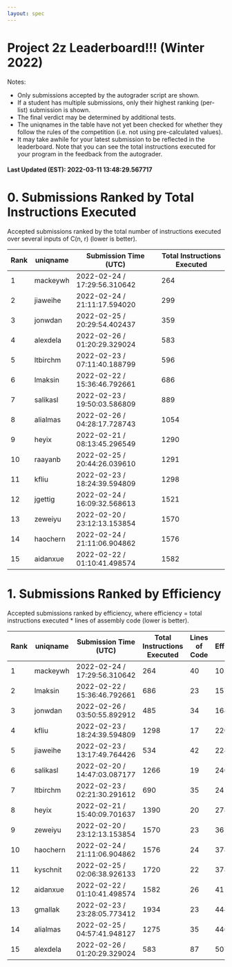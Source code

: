 ```yaml
---
layout: spec
---
```


Project 2z Leaderboard!!! (Winter 2022)
==============================
Notes:
- Only submissions accepted by the autograder script are shown.
- If a student has multiple submissions, only their highest ranking (per-list) submission is shown.
- The final verdict may be determined by additional tests.
- The uniqnames in the table have not yet been checked for whether they follow the rules of the competition (i.e. not using pre-calculated values).
- It may take awhile for your latest submission to be reflected in the leaderboard. Note that you can see the total instructions executed for your program in the feedback from the autograder.


#### Last Updated (EST): 2022-03-11 13:48:29.567717

# 0. Submissions Ranked by Total Instructions Executed
Accepted submissions ranked by the total number of instructions executed over several inputs of C(n, r) (lower is better).

| Rank  | uniqname | Submission Time (UTC) | Total Instructions Executed |
|---|---|---|---|
| 1 | mackeywh | 2022-02-24 / 17:29:56.310642 | 264 |
| 2 | jiaweihe | 2022-02-24 / 21:11:17.594020 | 299 |
| 3 | jonwdan | 2022-02-25 / 20:29:54.402437 | 359 |
| 4 | alexdela | 2022-02-26 / 01:20:29.329024 | 583 |
| 5 | ltbirchm | 2022-02-23 / 07:11:40.188799 | 596 |
| 6 | lmaksin | 2022-02-22 / 15:36:46.792661 | 686 |
| 7 | salikasl | 2022-02-23 / 19:50:03.586809 | 889 |
| 8 | alialmas | 2022-02-26 / 04:28:17.728743 | 1054 |
| 9 | heyix | 2022-02-21 / 08:13:45.296549 | 1290 |
| 10 | raayanb | 2022-02-25 / 20:44:26.039610 | 1291 |
| 11 | kfliu | 2022-02-23 / 18:24:39.594809 | 1298 |
| 12 | jgettig | 2022-02-24 / 16:09:32.568613 | 1521 |
| 13 | zeweiyu | 2022-02-20 / 23:12:13.153854 | 1570 |
| 14 | haochern | 2022-02-24 / 21:11:06.904862 | 1576 |
| 15 | aidanxue | 2022-02-22 / 01:10:41.498574 | 1582 |


# 1. Submissions Ranked by Efficiency
Accepted submissions ranked by efficiency, where efficiency = total instructions executed * lines of assembly code (lower is better).

| Rank  | uniqname | Submission Time (UTC) | Total Instructions Executed |Lines of Code | Efficiency |
|---|---|---|---|---|---|
| 1 | mackeywh | 2022-02-24 / 17:29:56.310642 | 264 | 40 | 10560 |
| 2 | lmaksin | 2022-02-22 / 15:36:46.792661 | 686 | 23 | 15778 |
| 3 | jonwdan | 2022-02-26 / 03:50:55.892912 | 485 | 34 | 16490 |
| 4 | kfliu | 2022-02-23 / 18:24:39.594809 | 1298 | 17 | 22066 |
| 5 | jiaweihe | 2022-02-23 / 13:17:49.764426 | 534 | 42 | 22428 |
| 6 | salikasl | 2022-02-20 / 14:47:03.087177 | 1266 | 19 | 24054 |
| 7 | ltbirchm | 2022-02-23 / 02:21:30.291612 | 690 | 35 | 24150 |
| 8 | heyix | 2022-02-21 / 15:40:09.701637 | 1390 | 20 | 27800 |
| 9 | zeweiyu | 2022-02-20 / 23:12:13.153854 | 1570 | 23 | 36110 |
| 10 | haochern | 2022-02-24 / 21:11:06.904862 | 1576 | 24 | 37824 |
| 11 | kyschnit | 2022-02-25 / 02:06:38.926133 | 1720 | 22 | 37840 |
| 12 | aidanxue | 2022-02-22 / 01:10:41.498574 | 1582 | 26 | 41132 |
| 13 | gmallak | 2022-02-23 / 23:28:05.773412 | 1934 | 23 | 44482 |
| 14 | alialmas | 2022-02-25 / 04:57:41.948127 | 1275 | 35 | 44625 |
| 15 | alexdela | 2022-02-26 / 01:20:29.329024 | 583 | 87 | 50721 |

